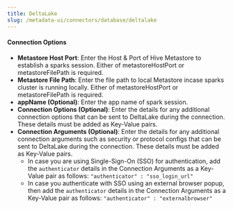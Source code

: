```yaml
---
title: DeltaLake
slug: /metadata-ui/connectors/database/deltalake
---
```


<ConnectorIntro connector="DeltaLake" hasDBT="true" />

<Requirements />

<MetadataIngestionService connector="DeltaLake"/>

<h4>Connection Options</h4>

- **Metastore Host Port**: Enter the Host & Port of Hive Metastore to establish a sparks session. Either of metastoreHostPort or metastoreFilePath is required.
- **Metastore File Path**: Enter the file path to local Metastore incase sparks cluster is running locally. Either of metastoreHostPort or metastoreFilePath is required.
- **appName (Optional)**: Enter the app name of spark session.
- **Connection Options (Optional)**: Enter the details for any additional connection options that can be sent to DeltaLake during the connection. These details must be added as Key-Value pairs.
- **Connection Arguments (Optional)**: Enter the details for any additional connection arguments such as security or protocol configs that can be sent to DeltaLake during the connection. These details must be added as Key-Value pairs. 
  - In case you are using Single-Sign-On (SSO) for authentication, add the `authenticator` details in the Connection Arguments as a Key-Value pair as follows: `"authenticator" : "sso_login_url"`
  - In case you authenticate with SSO using an external browser popup, then add the `authenticator` details in the Connection Arguments as a Key-Value pair as follows: `"authenticator" : "externalbrowser"`

<IngestionScheduleAndDeploy />

<ConnectorOutro connector="DeltaLake" hasDBT="true" />
